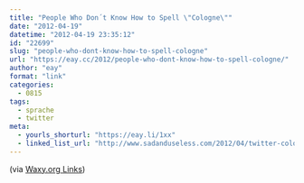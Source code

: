 ```yaml
---
title: "People Who Don´t Know How to Spell \"Cologne\""
date: "2012-04-19"
datetime: "2012-04-19 23:35:12"
id: "22699"
slug: "people-who-dont-know-how-to-spell-cologne"
url: "https://eay.cc/2012/people-who-dont-know-how-to-spell-cologne/"
author: "eay"
format: "link"
categories:
  - 0815
tags:
  - sprache
  - twitter
meta:
  - yourls_shorturl: "https://eay.li/1xx"
  - linked_list_url: "http://www.sadanduseless.com/2012/04/twitter-cologne/"
---
```


(via [Waxy.org Links](http://waxy.org/links/))
